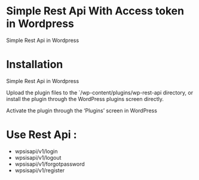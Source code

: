 # Simple Rest Api With Access token in Wordpress
Simple Rest Api in Wordpress

# Installation
Simple Rest Api in Wordpress

Upload the plugin files to the `/wp-content/plugins/wp-rest-api directory, or install the plugin through the WordPress plugins screen directly.

Activate the plugin through the ‘Plugins’ screen in WordPress

# Use Rest Api :

* wpsisapi/v1/login
* wpsisapi/v1/logout
* wpsisapi/v1/forgotpassword
* wpsisapi/v1/register


